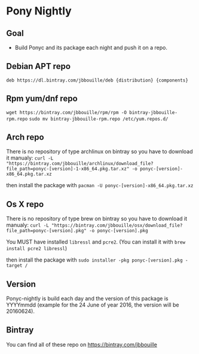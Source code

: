 # Pony Nightly
## Goal
* Build Ponyc and its package each night and push it on a repo.

## Debian APT repo
`deb https://dl.bintray.com/jbbouille/deb {distribution} {components}`

## Rpm yum/dnf repo
`wget https://bintray.com/jbbouille/rpm/rpm -O bintray-jbbouille-rpm.repo`
`sudo mv bintray-jbbouille-rpm.repo /etc/yum.repos.d/`

## Arch repo
There is no repository of type archlinux on bintray so you have to download it manualy: 
`curl -L "https://bintray.com/jbbouille/archlinux/download_file?file_path=ponyc-[version]-1-x86_64.pkg.tar.xz" -o ponyc-[version]-x86_64.pkg.tar.xz`

then install the package with
`pacman -U ponyc-[version]-x86_64.pkg.tar.xz`

## Os X repo
There is no repository of type brew on bintray so you have to download it manualy:
`curl -L "https://bintray.com/jbbouille/osx/download_file?file_path=ponyc-[version].pkg" -o ponyc-[version].pkg`

You MUST have installed `libressl` and `pcre2`. (You can install it with `brew install pcre2 libressl`)

then install the package with
`sudo installer -pkg ponyc-[version].pkg -target /`

## Version
Ponyc-nightly is build each day and the version of this package is YYYYmmdd (example for the 24 June of year 2016, the version will be 20160624).

## Bintray
You can find all of these repo on https://bintray.com/jbbouille